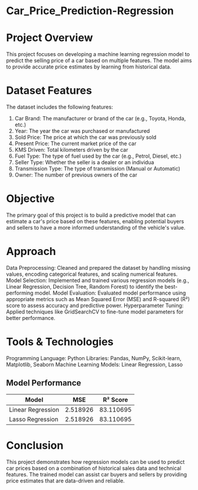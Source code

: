 # Car_Price_Prediction-Regression

# Project Overview

This project focuses on developing a machine learning regression model to predict the selling price of a car based on multiple features. 
The model aims to provide accurate price estimates by learning from historical data.

# Dataset Features

The dataset includes the following features:

1. Car Brand: The manufacturer or brand of the car (e.g., Toyota, Honda, etc.)
2. Year: The year the car was purchased or manufactured
3. Sold Price: The price at which the car was previously sold
4. Present Price: The current market price of the car
5. KMS Driven: Total kilometers driven by the car
6. Fuel Type: The type of fuel used by the car (e.g., Petrol, Diesel, etc.)
7. Seller Type: Whether the seller is a dealer or an individua
8. Transmission Type: The type of transmission (Manual or Automatic)
9. Owner: The number of previous owners of the car

# Objective

The primary goal of this project is to build a predictive model that can estimate a car's price based on these features, 
enabling potential buyers and sellers to have a more informed understanding of the vehicle's value.

# Approach

Data Preprocessing: Cleaned and prepared the dataset by handling missing values, encoding categorical features, and scaling numerical features.
Model Selection: Implemented and trained various regression models (e.g., Linear Regression, Decision Tree, Random Forest) to identify the best-performing model.
Model Evaluation: Evaluated model performance using appropriate metrics such as Mean Squared Error (MSE) and R-squared (R²) score to assess accuracy and predictive power.
Hyperparameter Tuning: Applied techniques like GridSearchCV to fine-tune model parameters for better performance.

# Tools & Technologies

Programming Language: Python
Libraries: Pandas, NumPy, Scikit-learn, Matplotlib, Seaborn
Machine Learning Models: Linear Regression, Lasso 

## Model Performance

| Model              | MSE       | R² Score  |
|--------------------|-----------|-----------|
| Linear Regression  | 2.518926  | 83.110695 |
| Lasso Regression   | 2.518926  | 83.110695 |


# Conclusion

This project demonstrates how regression models can be used to predict car prices based on a combination of historical sales data and technical features. 
The trained model can assist car buyers and sellers by providing price estimates that are data-driven and reliable.
